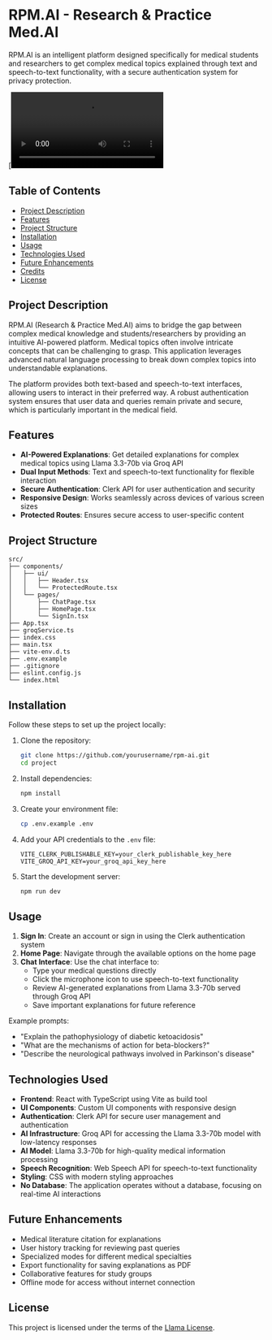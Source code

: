 # RPM.AI - Research & Practice Med.AI

RPM.AI is an intelligent platform designed specifically for medical students and researchers to get complex medical topics explained through text and speech-to-text functionality, with a secure authentication system for privacy protection.

[![Watch the video](https://github.com/sakshamagarwalm2/RPM.AI/blob/main/MedStudent%20AI%20Assistant.webm)

## Table of Contents
- [Project Description](#project-description)
- [Features](#features)
- [Project Structure](#project-structure)
- [Installation](#installation)
- [Usage](#usage)
- [Technologies Used](#technologies-used)
- [Future Enhancements](#future-enhancements)
- [Credits](#credits)
- [License](#license)

## Project Description

RPM.AI (Research & Practice Med.AI) aims to bridge the gap between complex medical knowledge and students/researchers by providing an intuitive AI-powered platform. Medical topics often involve intricate concepts that can be challenging to grasp. This application leverages advanced natural language processing to break down complex topics into understandable explanations.

The platform provides both text-based and speech-to-text interfaces, allowing users to interact in their preferred way. A robust authentication system ensures that user data and queries remain private and secure, which is particularly important in the medical field.

## Features

- **AI-Powered Explanations**: Get detailed explanations for complex medical topics using Llama 3.3-70b via Groq API
- **Dual Input Methods**: Text and speech-to-text functionality for flexible interaction
- **Secure Authentication**: Clerk API for user authentication and security
- **Responsive Design**: Works seamlessly across devices of various screen sizes
- **Protected Routes**: Ensures secure access to user-specific content

## Project Structure

```
src/
├── components/
│   ├── ui/
│   │   ├── Header.tsx
│   │   └── ProtectedRoute.tsx
│   └── pages/
│       ├── ChatPage.tsx
│       ├── HomePage.tsx
│       └── SignIn.tsx
├── App.tsx
├── groqService.ts
├── index.css
├── main.tsx
├── vite-env.d.ts
├── .env.example
├── .gitignore
├── eslint.config.js
└── index.html
```

## Installation

Follow these steps to set up the project locally:

1. Clone the repository:
   ```bash
   git clone https://github.com/yourusername/rpm-ai.git
   cd project
   ```

2. Install dependencies:
   ```bash
   npm install
   ```

3. Create your environment file:
   ```bash
   cp .env.example .env
   ```

4. Add your API credentials to the `.env` file:
   ```
   VITE_CLERK_PUBLISHABLE_KEY=your_clerk_publishable_key_here
   VITE_GROQ_API_KEY=your_groq_api_key_here
   ```

5. Start the development server:
   ```bash
   npm run dev
   ```

## Usage

1. **Sign In**: Create an account or sign in using the Clerk authentication system
2. **Home Page**: Navigate through the available options on the home page
3. **Chat Interface**: Use the chat interface to:
   - Type your medical questions directly
   - Click the microphone icon to use speech-to-text functionality
   - Review AI-generated explanations from Llama 3.3-70b served through Groq API
   - Save important explanations for future reference

Example prompts:
- "Explain the pathophysiology of diabetic ketoacidosis"
- "What are the mechanisms of action for beta-blockers?"
- "Describe the neurological pathways involved in Parkinson's disease"

## Technologies Used

- **Frontend**: React with TypeScript using Vite as build tool
- **UI Components**: Custom UI components with responsive design
- **Authentication**: Clerk API for secure user management and authentication
- **AI Infrastructure**: Groq API for accessing the Llama 3.3-70b model with low-latency responses
- **AI Model**: Llama 3.3-70b for high-quality medical information processing
- **Speech Recognition**: Web Speech API for speech-to-text functionality
- **Styling**: CSS with modern styling approaches
- **No Database**: The application operates without a database, focusing on real-time AI interactions

## Future Enhancements

- Medical literature citation for explanations
- User history tracking for reviewing past queries
- Specialized modes for different medical specialties
- Export functionality for saving explanations as PDF
- Collaborative features for study groups
- Offline mode for access without internet connection

## License

This project is licensed under the terms of the [Llama License](https://github.com/meta-llama/llama/blob/main/LICENSE).
